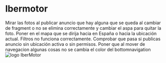 # Ibermotor
Mirar las fotos al publicar anuncio que hay alguna que se queda al cambiar de fragment o no se elimina correctamente y cambiar el aspa para quitar la foto.
Poner en el mapa que se dirija hacia en España o hacia la ubicación actual.
Filtros no funciona correctamente.
Comprobar que pasa si publicas anuncio sin ubicación activa o sin permisos.
Poner que al mover de navegacion algunas cosas no se cambia el color del bottomnavigation
![logo IberMotor](https://github.com/JSergio86/IberMotor/assets/80743922/d0e7b2fd-c560-4fc7-92c4-c19fcc509298)
